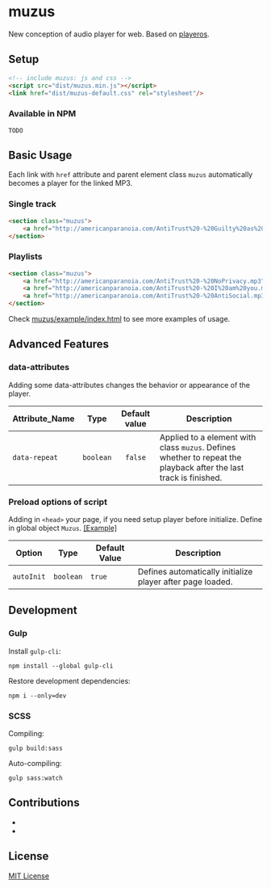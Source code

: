 # muzus
New conception of audio player for web. Based on [playeros](https://github.com/wcoder/playeros).

## Setup
```html
<!-- include muzus: js and css -->
<script src="dist/muzus.min.js"></script>
<link href="dist/muzus-default.css" rel="stylesheet"/>
```

### Available in NPM
```
TODO
```

## Basic Usage
Each link with `href` attribute and parent element class `muzus` automatically becomes a player for the linked MP3.

### Single track
```html
<section class="muzus">
    <a href="http://americanparanoia.com/AntiTrust%20-%20Guilty%20as%20Charged.mp3">Guilty as Charged</a>
</section>
```

### Playlists
```html
<section class="muzus">
    <a href="http://americanparanoia.com/AntiTrust%20-%20NoPrivacy.mp3">No Privacy</a>
    <a href="http://americanparanoia.com/AntiTrust%20-%20I%20am%20you.mp3">I am You</a>
    <a href="http://americanparanoia.com/AntiTrust%20-%20AntiSocial.mp3">Antisocial</a>
</section>
```
Check [muzus/example/index.html](https://github.com/wcoder/muzus/blob/master/example/index.html) to see more examples of usage.

## Advanced Features

### data-attributes
Adding some data-attributes changes the behavior or appearance of the player.

Attribute_Name | Type | Default value | Description
-------------- |:--:|:--:| --
`data-repeat` | `boolean` | `false` | Applied to a element with class `muzus`. Defines whether to repeat the playback after the last track is finished.

### Preload options of script
Adding in `<head>` your page, if you need setup player before initialize. Define in global object `Muzus`. [[Example]](https://github.com/wcoder/muzus/blob/master/example/index.html#L21)

Option | Type | Default Value | Description
-- | -- | -- | --
`autoInit` | `boolean` | `true` | Defines automatically initialize player after page loaded.

## Development

### Gulp

Install `gulp-cli`:
```
npm install --global gulp-cli
```

Restore development dependencies:
```
npm i --only=dev
```

### SCSS

Compiling:
```
gulp build:sass
```

Auto-compiling:
```
gulp sass:watch
```

## Contributions

*
*

## License

[MIT License](https://github.com/wcoder/muzus/blob/master/LICENSE)
